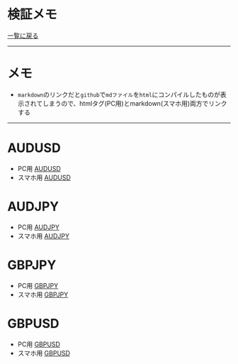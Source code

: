 # 検証メモ
[一覧に戻る](../readme.md)  

---
# メモ
- `markdown`のリンクだと`github`で`mdファイル`を`html`にコンパイルしたものが表示されてしまうので、htmlタグ(PC用)とmarkdown(スマホ用)両方でリンクする  

---
# AUDUSD
- PC用
<a href="./AUDUSD/main.md">AUDUSD</a>
- スマホ用
[AUDUSD](./AUDUSD/main.md)

# AUDJPY
- PC用
<a href="./AUDJPY/main.md">AUDJPY</a>
- スマホ用
[AUDJPY](./AUDJPY/main.md)

# GBPJPY
- PC用
<a href="./GBPJPY/main.md">GBPJPY</a>
- スマホ用
[GBPJPY](./GBPJPY/main.md)

# GBPUSD
- PC用
<a href="./GBPUSD/main.md">GBPUSD</a>
- スマホ用
[GBPUSD](./GBPUSD/main.md)
